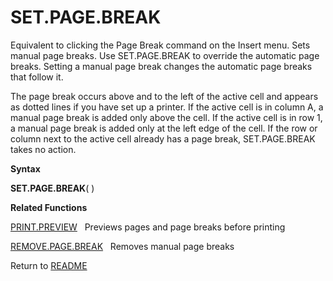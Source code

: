# SET.PAGE.BREAK

Equivalent to clicking the Page Break command on the Insert menu. Sets
manual page breaks. Use SET.PAGE.BREAK to override the automatic page
breaks. Setting a manual page break changes the automatic page breaks
that follow it.

The page break occurs above and to the left of the active cell and
appears as dotted lines if you have set up a printer. If the active cell
is in column A, a manual page break is added only above the cell. If the
active cell is in row 1, a manual page break is added only at the left
edge of the cell. If the row or column next to the active cell already
has a page break, SET.PAGE.BREAK takes no action.

**Syntax**

**SET.PAGE.BREAK**( )

**Related Functions**

[PRINT.PREVIEW](PRINT.PREVIEW.md)&nbsp;&nbsp;&nbsp;Previews pages and page breaks before
printing

[REMOVE.PAGE.BREAK](REMOVE.PAGE.BREAK.md)&nbsp;&nbsp;&nbsp;Removes manual page breaks



Return to [README](README.md#S)

